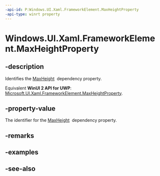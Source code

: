 ```yaml
---
-api-id: P:Windows.UI.Xaml.FrameworkElement.MaxHeightProperty
-api-type: winrt property
---
```


<!-- Property syntax
public Windows.UI.Xaml.DependencyProperty MaxHeightProperty { get; }
-->

# Windows.UI.Xaml.FrameworkElement.MaxHeightProperty

## -description
Identifies the [MaxHeight](frameworkelement_maxheight.md)  dependency property.

Equivalent **WinUI 2 API for UWP**: [Microsoft.UI.Xaml.FrameworkElement.MaxHeightProperty](/windows/winui/api/microsoft.ui.xaml.frameworkelement.maxheightproperty).

## -property-value
The identifier for the [MaxHeight](frameworkelement_maxheight.md)  dependency property.

## -remarks

## -examples

## -see-also
